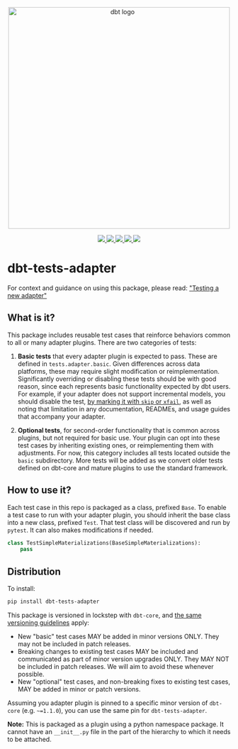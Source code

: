 <p align="center">
    <img
        src="https://raw.githubusercontent.com/dbt-labs/dbt/ec7dee39f793aa4f7dd3dae37282cc87664813e4/etc/dbt-logo-full.svg"
        alt="dbt logo"
        width="500"
    />
</p>

<p align="center">
    <a href="https://pypi.org/project/dbt-tests-adapter/">
        <img src="https://badge.fury.io/py/dbt-tests-adapter.svg" />
    </a>
    <a target="_blank" href="https://pypi.org/project/dbt-tests-adapter/" style="background:none">
        <img src="https://img.shields.io/pypi/pyversions/dbt-tests-adapter">
    </a>
    <a href="https://github.com/psf/black">
        <img src="https://img.shields.io/badge/code%20style-black-000000.svg" />
    </a>
    <a href="https://github.com/python/mypy">
        <img src="https://www.mypy-lang.org/static/mypy_badge.svg" />
    </a>
    <a href="https://pepy.tech/project/dbt-tests-adapter">
        <img src="https://static.pepy.tech/badge/dbt-tests-adapter/month" />
    </a>
</p>

# dbt-tests-adapter

For context and guidance on using this package, please read: ["Testing a new adapter"](https://docs.getdbt.com/docs/contributing/testing-a-new-adapter)

## What is it?

This package includes reusable test cases that reinforce behaviors common to all or many adapter plugins. There are two categories of tests:

1. **Basic tests** that every adapter plugin is expected to pass. These are defined in `tests.adapter.basic`. Given differences across data platforms, these may require slight modification or reimplementation. Significantly overriding or disabling these tests should be with good reason, since each represents basic functionality expected by dbt users. For example, if your adapter does not support incremental models, you should disable the test, [by marking it with `skip` or `xfail`](https://docs.pytest.org/en/latest/how-to/skipping.html), as well as noting that limitation in any documentation, READMEs, and usage guides that accompany your adapter.

2. **Optional tests**, for second-order functionality that is common across plugins, but not required for basic use. Your plugin can opt into these test cases by inheriting existing ones, or reimplementing them with adjustments. For now, this category includes all tests located outside the `basic` subdirectory. More tests will be added as we convert older tests defined on dbt-core and mature plugins to use the standard framework.

## How to use it?

Each test case in this repo is packaged as a class, prefixed `Base`. To enable a test case to run with your adapter plugin, you should inherit the base class into a new class, prefixed `Test`. That test class will be discovered and run by `pytest`. It can also makes modifications if needed.

```python
class TestSimpleMaterializations(BaseSimpleMaterializations):
    pass
```

## Distribution

To install:

```sh
pip install dbt-tests-adapter
```

This package is versioned in lockstep with `dbt-core`, and [the same versioning guidelines](https://docs.getdbt.com/docs/core-versions) apply:
- New "basic" test cases MAY be added in minor versions ONLY. They may not be included in patch releases.
- Breaking changes to existing test cases MAY be included and communicated as part of minor version upgrades ONLY. They MAY NOT be included in patch releases. We will aim to avoid these whenever possible.
- New "optional" test cases, and non-breaking fixes to existing test cases, MAY be added in minor or patch versions.

Assuming you adapter plugin is pinned to a specific minor version of `dbt-core` (e.g. `~=1.1.0`), you can use the same pin for `dbt-tests-adapter`.

**Note:** This is packaged as a plugin using a python namespace package. It cannot have an `__init__.py` file in the part of the hierarchy to which it needs to be attached.
